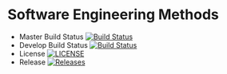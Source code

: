 # Software Engineering Methods

- Master Build Status [![Build Status](https://travis-ci.org/rossworton/sem.svg?branch=master)](https://travis-ci.org/rossworton/sem)
- Develop Build Status [![Build Status](https://travis-ci.org/rossworton/sem.svg?branch=develop)](https://travis-ci.org/rossworton/sem)
- License [![LICENSE](https://img.shields.io/github/license/rossworton/sem.svg?style=flat-square)](https://github.com/rossworton/sem/blob/master/LICENSE)
- Release [![Releases](https://img.shields.io/github/release/rossworton/sem/all.svg?style=flat-square)](https://github.com/rossworton/sem/releases)

